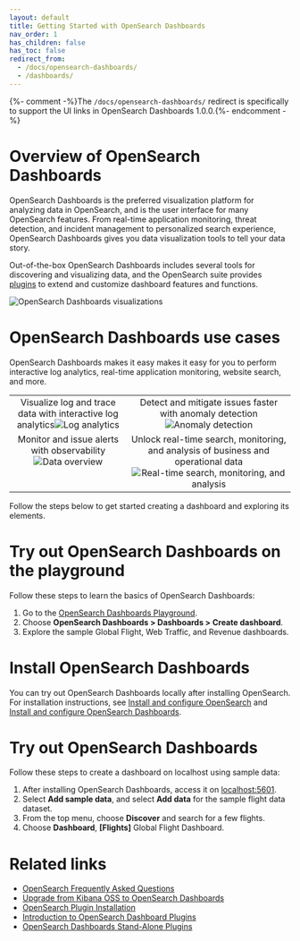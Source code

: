 ```yaml
---
layout: default
title: Getting Started with OpenSearch Dashboards
nav_order: 1
has_children: false
has_toc: false
redirect_from:
  - /docs/opensearch-dashboards/
  - /dashboards/
---
```


{%- comment -%}The `/docs/opensearch-dashboards/` redirect is specifically to support the UI links in OpenSearch Dashboards 1.0.0.{%- endcomment -%}

# Overview of OpenSearch Dashboards

OpenSearch Dashboards is the preferred visualization platform for analyzing data in OpenSearch, and is the user interface for many OpenSearch features. From real-time application monitoring, threat detection, and incident management to personalized search experience, OpenSearch Dashboards gives you data visualization tools to tell your data story.      

Out-of-the-box OpenSearch Dashboards includes several tools for discovering and visualizing data, and the OpenSearch suite provides [plugins](https://opensearch.org/docs/latest/dashboards/install/plugins/) to extend and customize dashboard features and functions. 

<img src="{{site.url}}{{site.baseurl}}/images/get-started-dashboards.png)" alt="OpenSearch Dashboards visualizations"/>

# OpenSearch Dashboards use cases

OpenSearch Dashboards makes it easy makes it easy for you to perform interactive log analytics, real-time application monitoring, website search, and more.  

<table>
<tbody>
<tr>
<td style="text-align: center; vertical-align: top;">Visualize log and trace data with interactive log analytics<img src="{{site.url}}{{site.baseurl}}/images/trace_log_correlation.gif)" alt="Log analytics"/></td>
<td style="text-align: center; vertical-align: top;">Detect and mitigate issues faster with anomaly detection<img src="{{site.url}}{{site.baseurl}}/images/anomaly-detection.png" alt="Anomaly detection"/></td>
</tr>
<tr>
<td style="text-align: center; vertical-align: top;">Monitor and issue alerts with observability<img src="{{site.url}}{{site.baseurl}}/images/observability.png" alt="Data overview" /></td>
<td style="text-align: center; vertical-align: top;">Unlock real-time search, monitoring, and analysis of business and operational data<img src="{{site.url}}{{site.baseurl}}/images/real-time-insights.png" alt="Real-time search, monitoring, and analysis" /></td>
</tr>
</tbody>
</table> 

Follow the steps below to get started creating a dashboard and exploring its elements.

# Try out OpenSearch Dashboards on the playground

Follow these steps to learn the basics of OpenSearch Dashboards:

1.  Go to the [OpenSearch Dashboards Playground](https://playground.opensearch.org/app/home).
2.  Choose **OpenSearch Dashboards > Dashboards > Create dashboard**. 
3.  Explore the sample Global Flight, Web Traffic, and Revenue dashboards. 

# Install OpenSearch Dashboards

You can try out OpenSearch Dashboards locally after installing OpenSearch. For installation instructions, see [Install and configure OpenSearch](https://opensearch.org/docs/latest/opensearch/install/index/) and [Install and configure OpenSearch Dashboards](https://opensearch.org/docs/latest/dashboards/install/index/). 

# Try out OpenSearch Dashboards

Follow these steps to create a dashboard on localhost using sample data: 

1. After installing OpenSearch Dashboards, access it on [localhost:5601](http://localhost:5601/app/home#/).
2. Select **Add sample data**, and select **Add data** for the sample  flight data dataset. 
3. From the top menu, choose **Discover** and search for a few flights.
4. Choose **Dashboard**, **[Flights]** Global Flight Dashboard.

# Related links
- [OpenSearch Frequently Asked Questions](https://opensearch.org/faq/)
- [Upgrade from Kibana OSS to OpenSearch Dashboards](https://opensearch.org/docs/latest/upgrade-to/dashboards-upgrade-to/)
- [OpenSearch Plugin Installation](https://opensearch.org/docs/latest/opensearch/install/plugins/)
- [Introduction to OpenSearch Dashboard Plugins](https://opensearch.org/blog/technical-post/2022/01/dashboards-plugins-intro/)
- [OpenSearch Dashboards Stand-Alone Plugins](https://opensearch.org/docs/latest/dashboards/install/plugins/)

